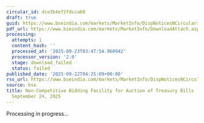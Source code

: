 ```yaml
---
circular_id: dce3b4ef2fdcca60
draft: true
guid: https://www.bseindia.com/markets/MarketInfo/DispNoticesNCirculars.aspx?Noticeid={CDCE30A4-5175-452D-896E-EC1854D4415F}&noticeno=20250922-2&dt=09/22/2025&icount=2&totcount=58&flag=0
pdf_url: https://www.bseindia.com/markets/MarketInfo/DownloadAttach.aspx?id=20250922-2&attachedId=
processing:
  attempts: 1
  content_hash: ''
  processed_at: '2025-09-23T03:47:54.960942'
  processor_version: '2.0'
  stage: download_failed
  status: failed
published_date: '2025-09-22T04:25:09+00:00'
rss_url: https://www.bseindia.com/markets/MarketInfo/DispNoticesNCirculars.aspx?Noticeid={CDCE30A4-5175-452D-896E-EC1854D4415F}&noticeno=20250922-2&dt=09/22/2025&icount=2&totcount=58&flag=0
source: bse
title: Non-Competitive Bidding Facility for Auction of Treasury Bills (T-Bills) on
  September 24, 2025
---
```


Processing in progress...